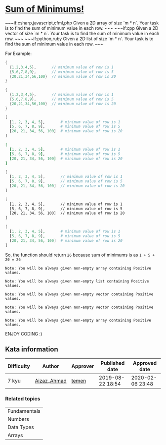 
<h1><a href="https://www.codewars.com/kata/5d5ee4c35162d9001af7d699">Sum of Minimums!</a></h1>
<p>
~~~if:csharp,javascript,cfml,php
Given a 2D array of size `m * n`. Your task is to find the sum of minimum value in each row.
~~~
~~~if:cpp
Given a 2D vector of size `m * n`. Your task is to find the sum of minimum value in each row.
~~~
~~~if:python,ruby
Given a 2D list of size `m * n`. Your task is to find the sum of minimum value in each row.
~~~

For Example:
```cpp
{
  {1,2,3,4,5},       // minimum value of row is 1
  {5,6,7,8,9},       // minimum value of row is 5
  {20,21,34,56,100}  // minimum value of row is 20
}
```
```csharp
{
  {1,2,3,4,5},       // minimum value of row is 1
  {5,6,7,8,9},       // minimum value of row is 5
  {20,21,34,56,100}  // minimum value of row is 20
}
```
```python
[
  [1, 2, 3, 4, 5],       # minimum value of row is 1
  [5, 6, 7, 8, 9],       # minimum value of row is 5
  [20, 21, 34, 56, 100]  # minimum value of row is 20
]
```
```ruby
[
  [1, 2, 3, 4, 5],       # minimum value of row is 1
  [5, 6, 7, 8, 9],       # minimum value of row is 5
  [20, 21, 34, 56, 100]  # minimum value of row is 20
]
```
```javascript
[
  [1, 2, 3, 4, 5],       // minimum value of row is 1
  [5, 6, 7, 8, 9],       // minimum value of row is 5
  [20, 21, 34, 56, 100]  // minimum value of row is 20
]
```
```cfml
[
  [1, 2, 3, 4, 5],       // minimum value of row is 1
  [5, 6, 7, 8, 9],       // minimum value of row is 5
  [20, 21, 34, 56, 100]  // minimum value of row is 20
]
```
```php
[
  [1, 2, 3, 4, 5],       # minimum value of row is 1
  [5, 6, 7, 8, 9],       # minimum value of row is 5
  [20, 21, 34, 56, 100]  # minimum value of row is 20
]
```
So, the function should return `26` because sum of minimums is as `1 + 5 + 20 = 26`

~~~if:javascript,php
Note: You will be always given non-empty array containing Positive values.
~~~
~~~if:python
Note: You will be always given non-empty list containing Positive values.
~~~
~~~if:cpp
Note: You will be always given non-empty vector containing Positive values.
~~~
~~~if:c#
Note: You will be always given non-empty vector containing Positive values.
~~~
~~~if:cfml
Note: You will be always given non-empty array containing Positive values.
~~~

ENJOY CODING :)

</p>
<h2>Kata information</h2>
<table>
  <thead>
    <tr>
      <th>Difficulty</th>
      <th>Author</th>
      <th>Approver</th>
      <th>Published date</th>
      <th>Approved date</th>
    </tr>
  </thead>
  <tbody>
    <tr>
      <td>7 kyu</td>
      <td> <a href="https://www.codewars.com/users/Aizaz_Ahmad">Aizaz_Ahmad</a></td>
      <td> <a href="https://www.codewars.com/users/temen">temen</a></td>
      <td>2019-08-22 18:54</td>
      <td>2020-02-06 23:48</td>
    </tr>
  </tbody>
</table>
<h3>Related topics</h3>
<table>
  <tbody></tbody>
  <tr>
    <td>Fundamentals</td>
  </tr>
  <tr>
    <td>Numbers</td>
  </tr>
  <tr>
    <td>Data Types</td>
  </tr>
  <tr>
    <td>Arrays</td>
  </tr>
</table>